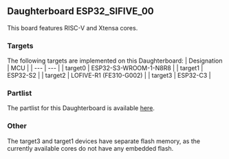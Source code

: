 ## Daughterboard ESP32_SIFIVE_00
This board features RISC-V and Xtensa cores.

### Targets
The following targets are implemented on this Daughterboard:
| Designation | MCU |
| --- | --- |
| target0 | ESP32-S3-WROOM-1-N8R8 |
| target1 | ESP32-S2 |
| target2 | LOFIVE-R1 (FE310-G002) |
| target3 | ESP32-C3 |

### Partlist
The partlist for this Daughterboard is available [here](https://octopart.com/bom-tool/JTwGMmL3).

### Other
The target3 and target1 devices have separate flash memory, as the currently available cores do not have any embedded flash.
